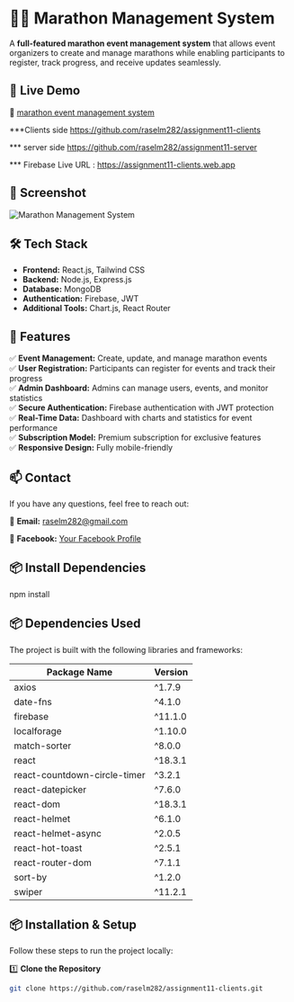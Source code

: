 
# 🏃‍♂️ Marathon Management System  

A **full-featured marathon event management system** that allows event organizers to create and manage marathons while enabling participants to register, track progress, and receive updates seamlessly.  

## 🌟 Live Demo  
🔗 [marathon event management system](https://assignment11-clients.web.app)  

***Clients side  https://github.com/raselm282/assignment11-clients

*** server side https://github.com/raselm282/assignment11-server

*** Firebase Live URL : https://assignment11-clients.web.app


## 📸 Screenshot  
![Marathon Management System](https://i.ibb.co.com/7trLrYxv/Screenshot-github.png)

## 🛠 Tech Stack  
- **Frontend:** React.js, Tailwind CSS  
- **Backend:** Node.js, Express.js  
- **Database:** MongoDB  
- **Authentication:** Firebase, JWT  
- **Additional Tools:** Chart.js, React Router  

## 🚀 Features  
✅ **Event Management:** Create, update, and manage marathon events  
✅ **User Registration:** Participants can register for events and track their progress  
✅ **Admin Dashboard:** Admins can manage users, events, and monitor statistics  
✅ **Secure Authentication:** Firebase authentication with JWT protection  
✅ **Real-Time Data:** Dashboard with charts and statistics for event performance  
✅ **Subscription Model:** Premium subscription for exclusive features  
✅ **Responsive Design:** Fully mobile-friendly  

## 📫 Contact
If you have any questions, feel free to reach out:

📧 **Email:** raselm282@gmail.com

🔗 **Facebook:** [Your Facebook Profile](https://www.facebook.com/share/18pGK5wFpC/)

## 📦 Install Dependencies  

npm install

## 📦 Dependencies Used  

The project is built with the following libraries and frameworks:  

| Package Name | Version |
|-------------|---------|
| axios | ^1.7.9 |
| date-fns | ^4.1.0 |
| firebase | ^11.1.0 |
| localforage | ^1.10.0 |
| match-sorter | ^8.0.0 |
| react | ^18.3.1 |
| react-countdown-circle-timer | ^3.2.1 |
| react-datepicker | ^7.6.0 |
| react-dom | ^18.3.1 |
| react-helmet | ^6.1.0 |
| react-helmet-async | ^2.0.5 |
| react-hot-toast | ^2.5.1 |
| react-router-dom | ^7.1.1 |
| sort-by | ^1.2.0 |
| swiper | ^11.2.1 |


## 📦 Installation & Setup  
Follow these steps to run the project locally:  

1️⃣ **Clone the Repository**  
```bash
git clone https://github.com/raselm282/assignment11-clients.git

